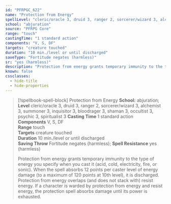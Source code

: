 ```yaml
---
id: "PFRPGC_622"
name: "Protection from Energy"
spellLevel: "cleric/oracle 3, druid 3, ranger 2, sorcerer/wizard 3, alchemist 3, summoner 3, inquisitor 3, bloodrager 3, shaman 3, occultist 3, psychic 3, spiritualist 3"
school: "abjuration"
source: "PFRPG Core"
range: "touch"
castingTime: "1 standard action"
components: "V, S, DF"
targets: "creature touched"
duration: "10 min./level or until discharged"
saveType: "Fortitude negates (harmless)"
sr: "yes (harmless)"
description: "Protection from energy grants temporary immunity to the type of energy you specify when you cast it (acid, cold, electricity, fire, or sonic). When the spell absorbs 12 points per caster level of energy damage (to a maximum of 120 points at 10th level), it is discharged.  Protection from energy overlaps (and does not stack with) resist energy. If a character is warded by protection from energy and resist energy, the protection spell absorbs damage until its power is exhausted."
known: false
cssclasses:
  - hide-title
  - hide-properties
---
```


> [!spellbook-spell-block] Protection from Energy
> **School:** abjuration; **Level** cleric/oracle 3, druid 3, ranger 2, sorcerer/wizard 3, alchemist 3, summoner 3, inquisitor 3, bloodrager 3, shaman 3, occultist 3, psychic 3, spiritualist 3
> **Casting Time** 1 standard action  
> **Components** V, S, DF  
> **Range** touch  
> **Targets** creature touched  
> **Duration** 10 min./level or until discharged  
> **Saving Throw** Fortitude negates (harmless); **Spell Resistance** yes (harmless)
> 
> Protection from energy grants temporary immunity to the type of energy you specify when you cast it (acid, cold, electricity, fire, or sonic). When the spell absorbs 12 points per caster level of energy damage (to a maximum of 120 points at 10th level), it is discharged.  Protection from energy overlaps (and does not stack with) resist energy. If a character is warded by protection from energy and resist energy, the protection spell absorbs damage until its power is exhausted.
